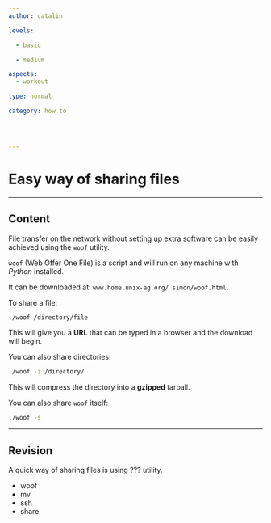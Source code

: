 ```yaml
---
author: catalin

levels:

  - basic

  - medium

aspects:
  - workout

type: normal

category: how to




---
```


# Easy way of sharing files

---
## Content

File transfer on the network without setting up extra software can be easily achieved using the `woof` utility.

`woof` (Web Offer One File) is a script and will run on any machine with *Python* installed.
 
It can be downloaded at: `www.home.unix-ag.org/ simon/woof.html`.

To share a file:
```bash
./woof /directory/file

```
This will give you a **URL** that can be typed in a browser and the download will begin.

You can also share directories:
```bash
./woof -z /directory/
```
This will compress the directory into a **gzipped** tarball.

You can also share `woof` itself:
```bash
./woof -s
```

---
## Revision

A quick way of sharing files is using ??? utility.


* woof
* mv
* ssh
* share

 
 
